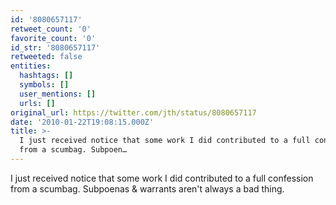 ```yaml
---
id: '8080657117'
retweet_count: '0'
favorite_count: '0'
id_str: '8080657117'
retweeted: false
entities:
  hashtags: []
  symbols: []
  user_mentions: []
  urls: []
original_url: https://twitter.com/jth/status/8080657117
date: '2010-01-22T19:08:15.000Z'
title: >-
  I just received notice that some work I did contributed to a full confession
  from a scumbag. Subpoen…
---
```


I just received notice that some work I did contributed to a full confession from a scumbag. Subpoenas & warrants aren't always a bad thing.